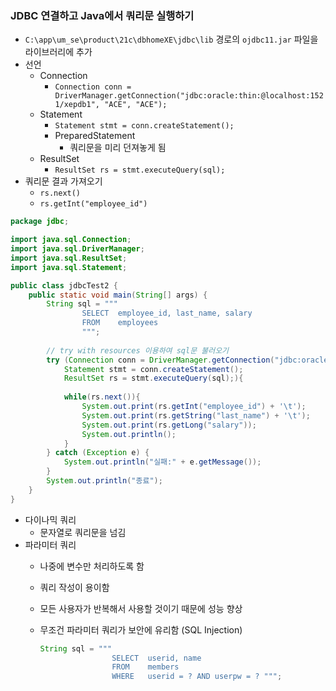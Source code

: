 ### JDBC 연결하고 Java에서 쿼리문 실행하기

- `C:\app\um_se\product\21c\dbhomeXE\jdbc\lib` 경로의 `ojdbc11.jar` 파일을 라이브러리에 추가
- 선언
    - Connection
        - `Connection conn = DriverManager.getConnection("jdbc:oracle:thin:@localhost:1521/xepdb1", "ACE", "ACE");`
    - Statement
        - `Statement stmt = conn.createStatement();`
        - PreparedStatement
            - 쿼리문을 미리 던져놓게 됨
    - ResultSet
        - `ResultSet rs = stmt.executeQuery(sql);`
- 쿼리문 결과 가져오기
    - `rs.next()`
    - `rs.getInt("employee_id")`

```java
package jdbc;

import java.sql.Connection;
import java.sql.DriverManager;
import java.sql.ResultSet;
import java.sql.Statement;

public class jdbcTest2 {
	public static void main(String[] args) {
		String sql = """
				SELECT 	employee_id, last_name, salary
				FROM 	employees
				""";
		
		// try with resources 이용하여 sql문 불러오기
		try (Connection conn = DriverManager.getConnection("jdbc:oracle:thin:@localhost:1521/xepdb1", "ACE", "ACE");
			Statement stmt = conn.createStatement();
			ResultSet rs = stmt.executeQuery(sql);){
			
			while(rs.next()){
				System.out.print(rs.getInt("employee_id") + '\t');
				System.out.print(rs.getString("last_name") + '\t');
				System.out.print(rs.getLong("salary"));
				System.out.println();
			}
		} catch (Exception e) {
			System.out.println("실패:" + e.getMessage());
		}
		System.out.println("종료");
	}
}
```

- 다이나믹 쿼리
    - 문자열로 쿼리문을 넘김
- 파라미터 쿼리
    - 나중에 변수만 처리하도록 함
    - 쿼리 작성이 용이함
    - 모든 사용자가 반복해서 사용할 것이기 때문에 성능 향상
    - 무조건 파라미터 쿼리가 보안에 유리함 (SQL Injection)
        
        ```java
        String sql = """
        				SELECT 	userid, name
        				FROM 	members
        				WHERE	userid = ? AND userpw = ? """;
        ```